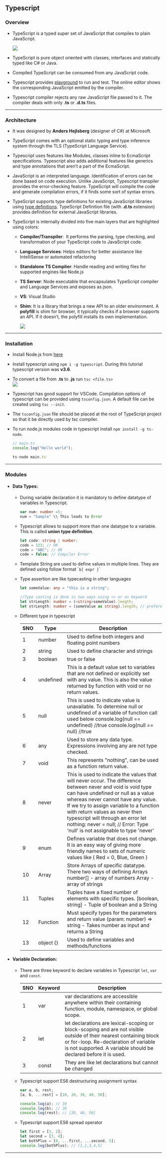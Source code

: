 ## Typescript

### Overview

- TypeScript is a typed super set of JavaScript that compiles to plain JavaScript.

  ![](../01-Images/05-Typescript.png)

- TypeScript is pure object oriented with classes, interfaces and statically typed like C# or Java.
- Compiled TypeScript can be consumed from any JavaScript code.
- Typescript provides [playground](https://www.typescriptlang.org/play/) to run and test. The online editor shows the corresponding JavaScript emitted by the compiler.
- Typescript compiler rejects any raw JavaScript file passed to it. The compiler deals with only **.ts** or **.d.ts** files.

---

### Architecture

- It was designed by **Anders Hejlsberg** (designer of C#) at Microsoft.
- TypeScript comes with an optional static typing and type inference system through the TLS (TypeScript Language Service).
- Typescript uses features like Modules, classes inline to EcmaScript specifications. Typescript also adds additional features like generics and type annotations that aren’t a part of the EcmaScript.
- JavaScript is an interpreted language. Identification of errors can be done based on code execution. Unlike JavaScript, Typescript transpiler provides the error-checking feature. TypeScript will compile the code and generate compilation errors, if it finds some sort of syntax errors.
- TypeScript supports type definitions for existing JavaScript libraries using [type definitions](http://definitelytyped.org/). TypeScript Definition file (with **.d.ts** extension) provides definition for external JavaScript libraries.
- TypeScript is internally divided into five main layers that are highlighted using colors:

  - **Compiler/Transpiler**:  It performs the parsing, type checking, and transformation of your TypeScript code to JavaScript code.
  - **Language Services**: Helps editors for better assistance like IntelliSense or automated refactoring
  - **Standalone TS Complier**: Handle reading and writing files for supported engines like Node.js
  - **TS Server**: Node executable that encapsulates TypeScript compiler and Language Services and exposes as json.
  - **VS**: Visual Studio
  - **Shim**: It is a library that brings a new API to an older environment. A **polyfill** is shim for browser, it typically checks if a browser supports an API. If it doesn’t, the polyfill installs its own implementation.

    ![](../01-Images/07-Architecture.png)

---

### Installation

- Install Node.js from [here](https://nodejs.org)
- Install typescript using `npm i -g typescript`. During this tutorial typescript version was **v3.6**.
- To convert a file from **.ts** to **.js** run `tsc <file.ts>`  
  ![](../01-Images/06-Compilation.png)
- Typescript has good support for VSCode. Compilation options of typescript can be provided using `tsconfig.json`. A default file can be created using `tsc --init`.
- The `tsconfig.json` file should be placed at the root of TypeScript project so that it be directly used by tsc compiler.
- To run node.js modules code in typescript install `npm install -g ts-node`.

  ```typescript
  // main.ts
  console.log("Hello world");

  ts-node main.ts
  ```

---

### Modules

- #### Data Types:

  - During variable declaration it is mandatory to define datatype of variables in Typescript.

    ```typescript
    var num: number =5;
    num = "Sample" \\ This leads to Error
    ```

  - Typescript allows to support more than one datatype to a variable. This is called **union type definition**.

    ```typescript
    let code: string | number;
    code = 123; // OK
    code = "ABC"; // OK
    code = false; // Compiler Error
    ```

  - Template String are used to define values in multiple lines. They are defined using follow format \``${ expr }`\`
  - Type assertion are like typecasting in other languages

    ```typescript
    let someValue: any = "this is a string";

    //Type casting is done in two ways using <> or as keyword
    let strLength: number = (<string>someValue).length;
    let strLength: number = (someValue as string).length; // prefered for jsx
    ```

  - Different type in typescript

    | SNO | Type      | Description                                                                                                                                                                                                                                                                                                                                                                              |
    | --- | --------- | ---------------------------------------------------------------------------------------------------------------------------------------------------------------------------------------------------------------------------------------------------------------------------------------------------------------------------------------------------------------------------------------- |
    | 1   | number    | Used to define both integers and floating point numbers                                                                                                                                                                                                                                                                                                                                  |
    | 2   | string    | Used to define character and strings                                                                                                                                                                                                                                                                                                                                                     |
    | 3   | boolean   | true or false                                                                                                                                                                                                                                                                                                                                                                            |
    | 4   | undefined | This is a default value set to variables that are not defined or explicitly set with any value. This is also the value returned by function with void or no return values.                                                                                                                                                                                                               |
    | 5   | null      | This is used to indicate value is unavailable. To determine null or undefined of a variable of function call used below console.log(null == undefined) //true console.log(null == null) //true                                                                                                                                                                                           |
    | 6   | any       | Used to store any data type. Expressions involving any are not type checked.                                                                                                                                                                                                                                                                                                             |
    | 7   | void      | This represents "nothing", can be used as a function return value.                                                                                                                                                                                                                                                                                                                       |
    | 8   | never     | This is used to indicate the values that will never occur. The difference between never and void is void type can have undefined or null as a value whereas never cannot have any value. If we try to assign variable to a function with return values as never then typescript will through an error let nothing: never = null; // Error: Type 'null' is not assignable to type 'never' |
    | 9   | enum      | Defines variable that does not change. It is an easy way of giving more friendly names to sets of numeric values like { Red = 0, Blue, Green }                                                                                                                                                                                                                                           |
    | 10  | Array     | Store Arrays of specific datatype. There two ways of defining Arrays number[] - array of numbers Array<string> - array of strings                                                                                                                                                                                                                                                        |
    | 11  | Tuples    | Tuples have a fixed number of elements with specific types. [boolean, string] - Tuple of boolean and a String                                                                                                                                                                                                                                                                            |
    | 12  | Function  | Must specify types for the parameters and return value (param: number) => string - Takes number as input and returns a String                                                                                                                                                                                                                                                            |
    | 13  | object {} | Used to define variables and methods/functions                                                                                                                                                                                                                                                                                                                                           |

- #### Variable Declaration:

  - There are three keyword to declare variables in Typescript `let`, `var` and `const`.

    | SNO | Keyword | Description                                                                                                                                                                                                                    |
    | --- | ------- | ------------------------------------------------------------------------------------------------------------------------------------------------------------------------------------------------------------------------------ |
    | 1   | var     | var declarations are accessible anywhere within their containing function, module, namespace, or global scope.                                                                                                                 |
    | 2   | let     | let declarations are lexical-scoping or block-scoping and are not visible outside of their nearest containing block or for-loop. Re-declaration of variable is not supported. A variable should be declared before it is used. |
    | 3   | const   | They are like let declarations but cannot be changed                                                                                                                                                                           |

  - Typescript support ES6 destructuring assignment syntax

    ```typescript
    var a, b, rest;
    [a, b, ...rest] = [10, 20, 30, 40, 50];

    console.log(a); // 10
    console.log(b); // 20
    console.log(rest); // [30, 40, 50]
    ```

  - Typescript support ES6 spread operator

    ```typescript
    let first = [1, 2];
    let second = [3, 4];
    let bothPlus = [0, ...first, ...second, 5];
    console.log(bothPlus); // [1,2,3,4,5]
    ```

---

